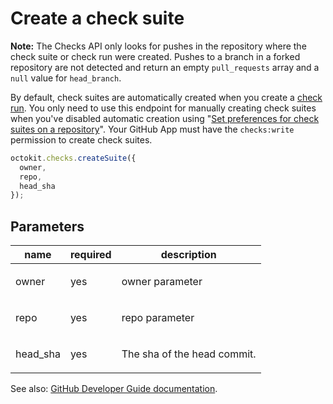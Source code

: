# Create a check suite

**Note:** The Checks API only looks for pushes in the repository where the check suite or check run were created. Pushes to a branch in a forked repository are not detected and return an empty `pull_requests` array and a `null` value for `head_branch`.

By default, check suites are automatically created when you create a [check run](https://developer.github.com/v3/checks/runs/). You only need to use this endpoint for manually creating check suites when you've disabled automatic creation using "[Set preferences for check suites on a repository](https://developer.github.com/v3/checks/suites/#set-preferences-for-check-suites-on-a-repository)". Your GitHub App must have the `checks:write` permission to create check suites.

```js
octokit.checks.createSuite({
  owner,
  repo,
  head_sha
});
```

## Parameters

<table>
  <thead>
    <tr>
      <th>name</th>
      <th>required</th>
      <th>description</th>
    </tr>
  </thead>
  <tbody>
    <tr><td>owner</td><td>yes</td><td>

owner parameter

</td></tr>
<tr><td>repo</td><td>yes</td><td>

repo parameter

</td></tr>
<tr><td>head_sha</td><td>yes</td><td>

The sha of the head commit.

</td></tr>
  </tbody>
</table>

See also: [GitHub Developer Guide documentation](endpoint.documentationUrl).
